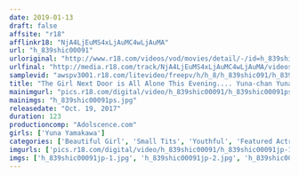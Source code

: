 ```yaml
---
date: 2019-01-13
draft: false
affsite: "r18"
afflinkr18: "NjA4LjEuMS4xLjAuMC4wLjAuMA"
url: "h_839shic00091"
urloriginal: "http://www.r18.com/videos/vod/movies/detail/-/id=h_839shic00091"
urlfinal: "http://media.r18.com/track/NjA4LjEuMS4xLjAuMC4wLjAuMA/videos/vod/movies/detail/-/id=h_839shic00091"
samplevid: "awspv3001.r18.com/litevideo/freepv/h/h_8/h_839shic091/h_839shic091_dmb_w.mp4"
title: "The Girl Next Door is All Alone This Evening.... Yuna-chan Yuna Yamakawa"
mainimgurl: "pics.r18.com/digital/video/h_839shic00091/h_839shic00091ps.jpg"
mainimgs: "h_839shic00091ps.jpg"
releasedate: "Oct. 19, 2017"
duration: 123
productioncomp: "Adolscence.com"
girls: ['Yuna Yamakawa']
categories: ['Beautiful Girl', 'Small Tits', 'Youthful', 'Featured Actress', 'Substance Use', 'Hi-Def']
imgurls: ['pics.r18.com/digital/video/h_839shic00091/h_839shic00091jp-1.jpg', 'pics.r18.com/digital/video/h_839shic00091/h_839shic00091jp-2.jpg', 'pics.r18.com/digital/video/h_839shic00091/h_839shic00091jp-3.jpg', 'pics.r18.com/digital/video/h_839shic00091/h_839shic00091jp-4.jpg', 'pics.r18.com/digital/video/h_839shic00091/h_839shic00091jp-5.jpg', 'pics.r18.com/digital/video/h_839shic00091/h_839shic00091jp-6.jpg', 'pics.r18.com/digital/video/h_839shic00091/h_839shic00091jp-7.jpg', 'pics.r18.com/digital/video/h_839shic00091/h_839shic00091jp-8.jpg', 'pics.r18.com/digital/video/h_839shic00091/h_839shic00091jp-9.jpg', 'pics.r18.com/digital/video/h_839shic00091/h_839shic00091jp-10.jpg', 'pics.r18.com/digital/video/h_839shic00091/h_839shic00091jp-11.jpg', 'pics.r18.com/digital/video/h_839shic00091/h_839shic00091jp-12.jpg', 'pics.r18.com/digital/video/h_839shic00091/h_839shic00091jp-13.jpg', 'pics.r18.com/digital/video/h_839shic00091/h_839shic00091jp-14.jpg', 'pics.r18.com/digital/video/h_839shic00091/h_839shic00091jp-15.jpg', 'pics.r18.com/digital/video/h_839shic00091/h_839shic00091jp-16.jpg', 'pics.r18.com/digital/video/h_839shic00091/h_839shic00091jp-17.jpg', 'pics.r18.com/digital/video/h_839shic00091/h_839shic00091jp-18.jpg', 'pics.r18.com/digital/video/h_839shic00091/h_839shic00091jp-19.jpg', 'pics.r18.com/digital/video/h_839shic00091/h_839shic00091jp-20.jpg']
imgs: ['h_839shic00091jp-1.jpg', 'h_839shic00091jp-2.jpg', 'h_839shic00091jp-3.jpg', 'h_839shic00091jp-4.jpg', 'h_839shic00091jp-5.jpg', 'h_839shic00091jp-6.jpg', 'h_839shic00091jp-7.jpg', 'h_839shic00091jp-8.jpg', 'h_839shic00091jp-9.jpg', 'h_839shic00091jp-10.jpg', 'h_839shic00091jp-11.jpg', 'h_839shic00091jp-12.jpg', 'h_839shic00091jp-13.jpg', 'h_839shic00091jp-14.jpg', 'h_839shic00091jp-15.jpg', 'h_839shic00091jp-16.jpg', 'h_839shic00091jp-17.jpg', 'h_839shic00091jp-18.jpg', 'h_839shic00091jp-19.jpg', 'h_839shic00091jp-20.jpg']
---
```

